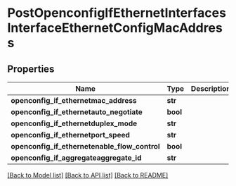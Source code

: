# PostOpenconfigIfEthernetInterfacesInterfaceEthernetConfigMacAddress

## Properties
Name | Type | Description | Notes
------------ | ------------- | ------------- | -------------
**openconfig_if_ethernetmac_address** | **str** |  | [optional] 
**openconfig_if_ethernetauto_negotiate** | **bool** |  | [optional] 
**openconfig_if_ethernetduplex_mode** | **str** |  | [optional] 
**openconfig_if_ethernetport_speed** | **str** |  | [optional] 
**openconfig_if_ethernetenable_flow_control** | **bool** |  | [optional] 
**openconfig_if_aggregateaggregate_id** | **str** |  | [optional] 

[[Back to Model list]](../README.md#documentation-for-models) [[Back to API list]](../README.md#documentation-for-api-endpoints) [[Back to README]](../README.md)


